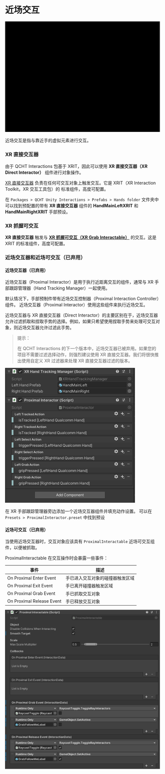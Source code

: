 # 近场交互

![1](./pic-ProximalInteraction/1.gif)

近场交互是指与靠近手的虚拟元素进行交互。

### XR 直接交互器

由于 QCHT Interactions 包基于 XRIT，因此可以使用 **XR 直接交互器（XR Direct Interactor）** 组件进行对象操作。

[XR 直接交互器](https://docs.unity3d.com/Packages/com.unity.xr.interaction.toolkit@2.3/manual/xr-direct-interactor.html) 负责在任何可交互对象上触发交互。它是 XRIT（XR Interaction Toolkit，XR 交互工具包）的 标准组件，高度可配置。

在 `Packages > QCHT Unity Interactions > Prefabs > Hands folder` 文件夹中可以找到预配置的带有 **XR 直接交互器** 组件的 **HandMainLeftXRIT** 和 **HandMainRightXRIT** 手部预设。

### XR 抓握可交互

**XR 直接交互器** 触发与 [**XR 抓握可交互（XR Grab Interactable）**](https://docs.unity3d.com/Packages/com.unity.xr.interaction.toolkit@2.3/manual/xr-grab-interactable.html) 的交互。这是 XRIT 的标准组件，高度可配置。


### 近场交互器和近场可交互（已弃用）

#### 近场交互器（已弃用）

近场交互器（Proximal Interactor）是用于执行近距离交互的组件，通常与 XR 手部跟踪管理器（Hand Tracking Manager）一起使用。

默认情况下，手部预制件带有近场交互控制器（Proximal Interaction Controller）组件。 近场交互器（Proximal Interactor）使用这些组件来执行近场交互。

近场交互器与 XR 直接交互器（Direct Interactor）的主要区别在于，近场交互器允许过滤抓取和捏取手势的选择。例如，如果只希望使用捏取手势来处理可交互对象，则近场交互器允许过滤此手势。

> 提示：
>
> 在 QCHT Interactions 的下一个版本中，近场交互器已被弃用。如果您的项目不需要过滤选择动作，则强烈建议使用 XR 直接交互器。我们将很快推出使用自定义 XR 过滤器来处理 XR 直接交互器过滤的版本。

![2](./pic-ProximalInteraction/2.png)

在 XR 手部跟踪管理器旁边添加一个近场交互器组件并填充动作设置。 可以在 `Presets > ProximalInteractor.preset` 中找到预设

#### 近场可交互（已弃用）

当使用近场交互器时，交互对象应该具有 `ProximalInteractable` 近场可交互组件，以便被抓取。

ProximalInteractable 在交互操作时会暴露一些事件：


| 事件 | 描述 |
| -- | -- |
| On Proximal Enter Event | 手已进入交互对象的碰撞器触发区域 |
| On Proximal Exit Event | 手已离开碰撞器触发区域 |
| On Proximal Grab Event | 手已抓取交互对象 |
| On Proximal Release Event | 手已释放交互对象 |

![3](./pic-ProximalInteraction/3.png)